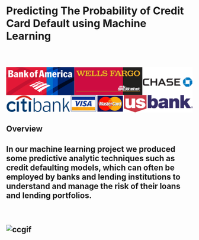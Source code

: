 <h1> Predicting The Probability of Credit Card Default using Machine Learning</h1>
<br><br>

![GitHub Logo](/credit.jpg)

<h2>Overview<h2>

<p>In our machine learning project we produced some predictive analytic techniques such as credit defaulting models, which can often be employed by banks and lending institutions to understand and manage the risk of their loans and lending portfolios.
</p>
<br>

![ccgif](https://media.giphy.com/media/tcVr2lf1Z0Ypi/giphy.gif)

